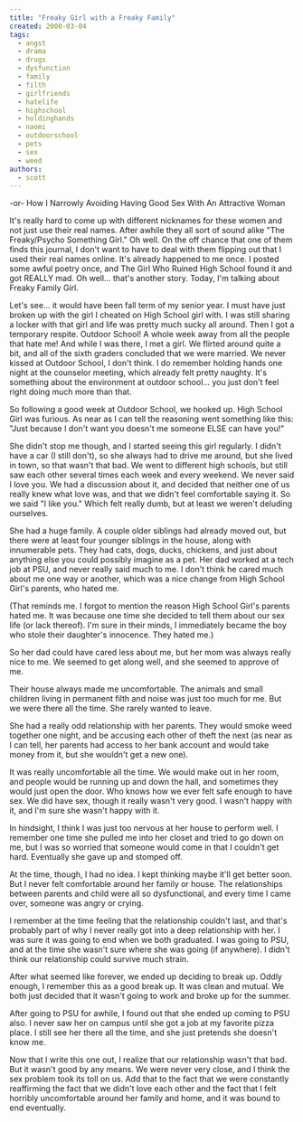 ```yaml
---
title: "Freaky Girl with a Freaky Family"
created: 2000-03-04
tags: 
  - angst
  - drama
  - drugs
  - dysfunction
  - family
  - filth
  - girlfriends
  - hatelife
  - highschool
  - holdinghands
  - naomi
  - outdoorschool
  - pets
  - sex
  - weed
authors: 
  - scott
---
```


\-or- How I Narrowly Avoiding Having Good Sex With An Attractive Woman

It's really hard to come up with different nicknames for these women and not just use their real names. After awhile they all sort of sound alike "The Freaky/Psycho Something Girl." Oh well. On the off chance that one of them finds this journal, I don't want to have to deal with them flipping out that I used their real names online. It's already happened to me once. I posted some awful poetry once, and The Girl Who Ruined High School found it and got REALLY mad. Oh well... that's another story. Today, I'm talking about Freaky Family Girl.

Let's see... it would have been fall term of my senior year. I must have just broken up with the girl I cheated on High School girl with. I was still sharing a locker with that girl and life was pretty much sucky all around. Then I got a temporary respite. Outdoor School! A whole week away from all the people that hate me! And while I was there, I met a girl. We flirted around quite a bit, and all of the sixth graders concluded that we were married. We never kissed at Outdoor School, I don't think. I do remember holding hands one night at the counselor meeting, which already felt pretty naughty. It's something about the environment at outdoor school... you just don't feel right doing much more than that.

So following a good week at Outdoor School, we hooked up. High School Girl was furious. As near as I can tell the reasoning went something like this: "Just because I don't want you doesn't me someone ELSE can have you!"

She didn't stop me though, and I started seeing this girl regularly. I didn't have a car (I still don't), so she always had to drive me around, but she lived in town, so that wasn't that bad. We went to different high schools, but still saw each other several times each week and every weekend. We never said I love you. We had a discussion about it, and decided that neither one of us really knew what love was, and that we didn't feel comfortable saying it. So we said "I like you." Which felt really dumb, but at least we weren't deluding ourselves.

She had a huge family. A couple older siblings had already moved out, but there were at least four younger siblings in the house, along with innumerable pets. They had cats, dogs, ducks, chickens, and just about anything else you could possibly imagine as a pet. Her dad worked at a tech job at PSU, and never really said much to me. I don't think he cared much about me one way or another, which was a nice change from High School Girl's parents, who hated me.

(That reminds me. I forgot to mention the reason High School Girl's parents hated me. It was because one time she decided to tell them about our sex life (or lack thereof). I'm sure in their minds, I immediately became the boy who stole their daughter's innocence. They hated me.)

So her dad could have cared less about me, but her mom was always really nice to me. We seemed to get along well, and she seemed to approve of me.

Their house always made me uncomfortable. The animals and small children living in permanent filth and noise was just too much for me. But we were there all the time. She rarely wanted to leave.

She had a really odd relationship with her parents. They would smoke weed together one night, and be accusing each other of theft the next (as near as I can tell, her parents had access to her bank account and would take money from it, but she wouldn't get a new one).

It was really uncomfortable all the time. We would make out in her room, and people would be running up and down the hall, and sometimes they would just open the door. Who knows how we ever felt safe enough to have sex. We did have sex, though it really wasn't very good. I wasn't happy with it, and I'm sure she wasn't happy with it.

In hindsight, I think I was just too nervous at her house to perform well. I remember one time she pulled me into her closet and tried to go down on me, but I was so worried that someone would come in that I couldn't get hard. Eventually she gave up and stomped off.

At the time, though, I had no idea. I kept thinking maybe it'll get better soon. But I never felt comfortable around her family or house. The relationships between parents and child were all so dysfunctional, and every time I came over, someone was angry or crying.

I remember at the time feeling that the relationship couldn't last, and that's probably part of why I never really got into a deep relationship with her. I was sure it was going to end when we both graduated. I was going to PSU, and at the time she wasn't sure where she was going (if anywhere). I didn't think our relationship could survive much strain.

After what seemed like forever, we ended up deciding to break up. Oddly enough, I remember this as a good break up. It was clean and mutual. We both just decided that it wasn't going to work and broke up for the summer.

After going to PSU for awhile, I found out that she ended up coming to PSU also. I never saw her on campus until she got a job at my favorite pizza place. I still see her there all the time, and she just pretends she doesn't know me.

Now that I write this one out, I realize that our relationship wasn't that bad. But it wasn't good by any means. We were never very close, and I think the sex problem took its toll on us. Add that to the fact that we were constantly reaffirming the fact that we didn't love each other and the fact that I felt horribly uncomfortable around her family and home, and it was bound to end eventually.
